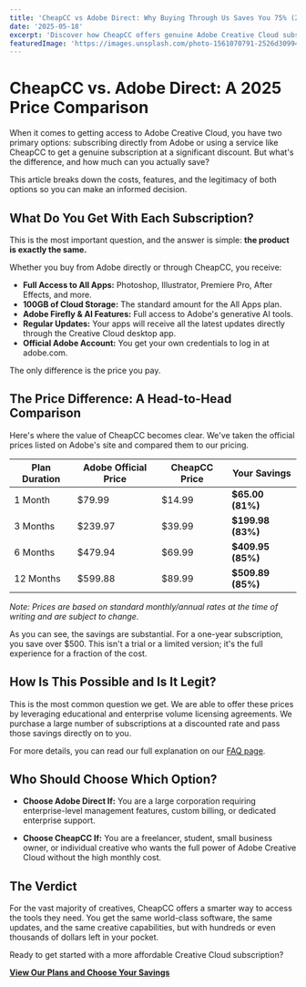 ```yaml
---
title: 'CheapCC vs Adobe Direct: Why Buying Through Us Saves You 75% (2025 Comparison)'
date: '2025-05-18'
excerpt: 'Discover how CheapCC offers genuine Adobe Creative Cloud subscriptions at up to 75% less than direct pricing. Learn why thousands of professionals trust our service for legitimate Adobe savings.'
featuredImage: 'https://images.unsplash.com/photo-1561070791-2526d30994b5?ixlib=rb-4.0.3&auto=format&fit=crop&w=1200&h=630&q=80'
---
```


# CheapCC vs. Adobe Direct: A 2025 Price Comparison

When it comes to getting access to Adobe Creative Cloud, you have two primary options: subscribing directly from Adobe or using a service like CheapCC to get a genuine subscription at a significant discount. But what's the difference, and how much can you actually save?

This article breaks down the costs, features, and the legitimacy of both options so you can make an informed decision.

## What Do You Get With Each Subscription?

This is the most important question, and the answer is simple: **the product is exactly the same.**

Whether you buy from Adobe directly or through CheapCC, you receive:

- **Full Access to All Apps:** Photoshop, Illustrator, Premiere Pro, After Effects, and more.
- **100GB of Cloud Storage:** The standard amount for the All Apps plan.
- **Adobe Firefly & AI Features:** Full access to Adobe's generative AI tools.
- **Regular Updates:** Your apps will receive all the latest updates directly through the Creative Cloud desktop app.
- **Official Adobe Account:** You get your own credentials to log in at adobe.com.

The only difference is the price you pay.

## The Price Difference: A Head-to-Head Comparison

Here's where the value of CheapCC becomes clear. We've taken the official prices listed on Adobe's site and compared them to our pricing.

| Plan Duration | Adobe Official Price | CheapCC Price | **Your Savings**  |
| ------------- | -------------------- | ------------- | ----------------- |
| 1 Month       | $79.99               | $14.99        | **$65.00 (81%)**  |
| 3 Months      | $239.97              | $39.99        | **$199.98 (83%)** |
| 6 Months      | $479.94              | $69.99        | **$409.95 (85%)** |
| 12 Months     | $599.88              | $89.99        | **$509.89 (85%)** |

_Note: Prices are based on standard monthly/annual rates at the time of writing and are subject to change._

As you can see, the savings are substantial. For a one-year subscription, you save over $500. This isn't a trial or a limited version; it's the full experience for a fraction of the cost.

## How Is This Possible and Is It Legit?

This is the most common question we get. We are able to offer these prices by leveraging educational and enterprise volume licensing agreements. We purchase a large number of subscriptions at a discounted rate and pass those savings directly on to you.

For more details, you can read our full explanation on our [FAQ page](/faq).

## Who Should Choose Which Option?

- **Choose Adobe Direct If:** You are a large corporation requiring enterprise-level management features, custom billing, or dedicated enterprise support.

- **Choose CheapCC If:** You are a freelancer, student, small business owner, or individual creative who wants the full power of Adobe Creative Cloud without the high monthly cost.

## The Verdict

For the vast majority of creatives, CheapCC offers a smarter way to access the tools they need. You get the same world-class software, the same updates, and the same creative capabilities, but with hundreds or even thousands of dollars left in your pocket.

Ready to get started with a more affordable Creative Cloud subscription?

[**View Our Plans and Choose Your Savings**](/#pricing)
